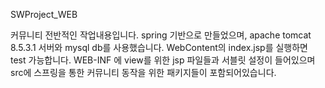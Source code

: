 SWProject_WEB

커뮤니티 전반적인 작업내용입니다. spring 기반으로 만들었으며, apache tomcat 8.5.3.1 서버와 mysql db를 사용했습니다. WebContent의 index.jsp를 실행하면 test 가능합니다. WEB-INF 에 view를 위한 jsp 파일들과 서블릿 설정이 들어있으며 src에 스프링을 통한 커뮤니티 동작을 위한 패키지들이 포함되어있습니다.
